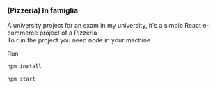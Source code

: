 ### (Pizzeria) In famiglia

A university project for an exam in my university, it's a simple React e-commerce project of a Pizzeria  
To run the project you need node in your machine

Run

```bash
npm install

npm start
```
